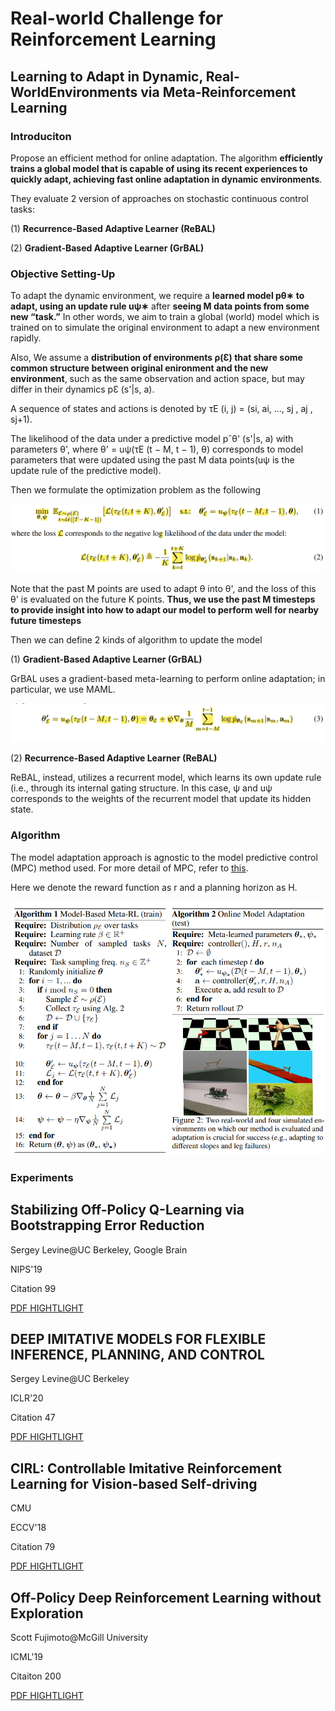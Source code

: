 # Real-world Challenge for Reinforcement Learning

## Learning to Adapt in Dynamic, Real-WorldEnvironments via Meta-Reinforcement Learning

### Introduciton
Propose an efficient method for online adaptation. The algorithm **efficiently trains a global model that is capable of using its recent experiences to quickly adapt, achieving fast online adaptation in dynamic environments**.

They evaluate 2 version of approaches on stochastic
continuous control tasks: 

(1) **Recurrence-Based Adaptive Learner (ReBAL)**

(2) **Gradient-Based Adaptive Learner (GrBAL)**

### Objective Setting-Up

To adapt the dynamic environment, we require a **learned model pθ∗ to adapt, using an update rule uψ∗**
after **seeing M data points from some new “task.”** In other words, we aim to train a global (world) model which is trained on to simulate the original environment to adapt a new environment rapidly.

Also, We assume a **distribution of environments ρ(Ɛ) that share some common structure between original enironment and the new environment**, such as
the same observation and action space, but may differ in their dynamics pƐ (s'|s, a). 

A sequence of states and actions is denoted by τE (i, j) = (si, ai, ..., sj , aj , sj+1). 

The  likelihood of the data under a predictive model pˆθ' (s'|s, a) with parameters θ', where θ' = uψ(τE (t − M, t − 1), θ) corresponds to model parameters that were updated using the past M data points(uψ is the update rule of the predictive model).

Then we formulate the optimization problem as the following

![meta_algo](img/meta_algo.png)

Note that the past M points are used to adapt θ into θ', and the loss of this θ' is evaluated on the future K points. **Thus, we use the past M timesteps to provide insight into how to adapt our model to perform well for nearby future timesteps**

Then we can define 2 kinds of algorithm to update the model

(1) **Gradient-Based Adaptive Learner (GrBAL)**

GrBAL uses a gradient-based meta-learning to
perform online adaptation; in particular, we use MAML.

![](img/grbal.png)

(2) **Recurrence-Based Adaptive Learner (ReBAL)**

ReBAL, instead, utilizes a recurrent model,
which learns its own update rule (i.e., through its internal gating structure. In this case, ψ and uψ
corresponds to the weights of the recurrent model that update its hidden state.

### Algorithm

The model adaptation approach is agnostic to the model predictive control (MPC) method used. For more detail of MPC, refer to [this](https://en.wikipedia.org/wiki/Model_predictive_control#:~:text=Model%20predictive%20control%20(MPC)%20is,oil%20refineries%20since%20the%201980s.).

Here we denote the reward function as r and a planning horizon as H.

![](img/algo.png)

### Experiments

## Stabilizing Off-Policy Q-Learning via Bootstrapping Error Reduction

Sergey Levine@UC Berkeley, Google Brain

NIPS'19

Citation 99

[PDF HIGHTLIGHT](./Stabilizing%20Off-Policy%20Q-Learning%20via%20Bootstrapping%20Error%20Reduction.pdf)

## DEEP IMITATIVE MODELS FOR FLEXIBLE INFERENCE, PLANNING, AND CONTROL

Sergey Levine@UC Berkeley

ICLR'20

Citation 47

[PDF HIGHTLIGHT](./Deep%20Imitative%20Models%20for%20Flexible%20Inference,%20Planning,%20and%20Control.pdf)

## CIRL: Controllable Imitative Reinforcement Learning for Vision-based Self-driving

CMU

ECCV'18

Citation 79

[PDF HIGHTLIGHT](./CIRL%20Controllable%20Imitative%20Reinforcement%20Learning.pdf)

## Off-Policy Deep Reinforcement Learning without Exploration

Scott Fujimoto@McGill University

ICML'19

Citaiton 200

[PDF HIGHTLIGHT](./Off-Policy%20Deep%20Reinforcement%20Learning%20without%20Exploration.pdf)